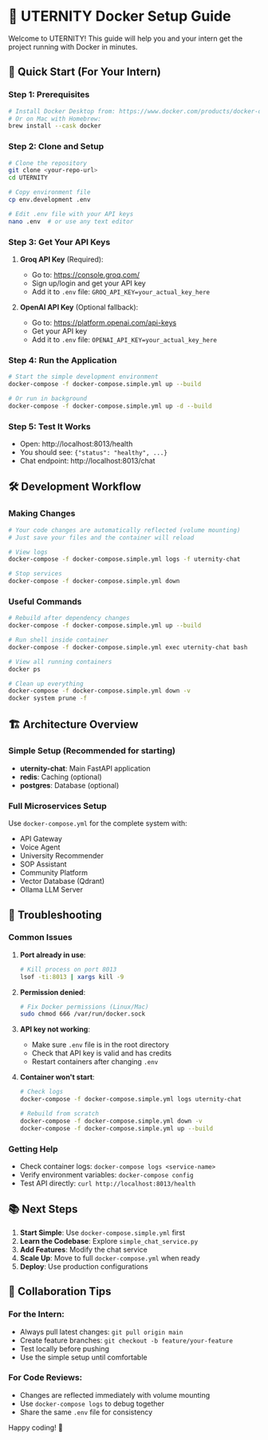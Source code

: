 # 🐳 UTERNITY Docker Setup Guide

Welcome to UTERNITY! This guide will help you and your intern get the project running with Docker in minutes.

## 🚀 Quick Start (For Your Intern)

### Step 1: Prerequisites
```bash
# Install Docker Desktop from: https://www.docker.com/products/docker-desktop/
# Or on Mac with Homebrew:
brew install --cask docker
```

### Step 2: Clone and Setup
```bash
# Clone the repository
git clone <your-repo-url>
cd UTERNITY

# Copy environment file
cp env.development .env

# Edit .env file with your API keys
nano .env  # or use any text editor
```

### Step 3: Get Your API Keys
1. **Groq API Key** (Required):
   - Go to: https://console.groq.com/
   - Sign up/login and get your API key
   - Add it to `.env` file: `GROQ_API_KEY=your_actual_key_here`

2. **OpenAI API Key** (Optional fallback):
   - Go to: https://platform.openai.com/api-keys
   - Get your API key
   - Add it to `.env` file: `OPENAI_API_KEY=your_actual_key_here`

### Step 4: Run the Application
```bash
# Start the simple development environment
docker-compose -f docker-compose.simple.yml up --build

# Or run in background
docker-compose -f docker-compose.simple.yml up -d --build
```

### Step 5: Test It Works
- Open: http://localhost:8013/health
- You should see: `{"status": "healthy", ...}`
- Chat endpoint: http://localhost:8013/chat

## 🛠️ Development Workflow

### Making Changes
```bash
# Your code changes are automatically reflected (volume mounting)
# Just save your files and the container will reload

# View logs
docker-compose -f docker-compose.simple.yml logs -f uternity-chat

# Stop services
docker-compose -f docker-compose.simple.yml down
```

### Useful Commands
```bash
# Rebuild after dependency changes
docker-compose -f docker-compose.simple.yml up --build

# Run shell inside container
docker-compose -f docker-compose.simple.yml exec uternity-chat bash

# View all running containers
docker ps

# Clean up everything
docker-compose -f docker-compose.simple.yml down -v
docker system prune -f
```

## 🏗️ Architecture Overview

### Simple Setup (Recommended for starting)
- **uternity-chat**: Main FastAPI application
- **redis**: Caching (optional)
- **postgres**: Database (optional)

### Full Microservices Setup
Use `docker-compose.yml` for the complete system with:
- API Gateway
- Voice Agent
- University Recommender
- SOP Assistant
- Community Platform
- Vector Database (Qdrant)
- Ollama LLM Server

## 🔧 Troubleshooting

### Common Issues

1. **Port already in use**:
   ```bash
   # Kill process on port 8013
   lsof -ti:8013 | xargs kill -9
   ```

2. **Permission denied**:
   ```bash
   # Fix Docker permissions (Linux/Mac)
   sudo chmod 666 /var/run/docker.sock
   ```

3. **API key not working**:
   - Make sure `.env` file is in the root directory
   - Check that API key is valid and has credits
   - Restart containers after changing `.env`

4. **Container won't start**:
   ```bash
   # Check logs
   docker-compose -f docker-compose.simple.yml logs uternity-chat
   
   # Rebuild from scratch
   docker-compose -f docker-compose.simple.yml down -v
   docker-compose -f docker-compose.simple.yml up --build
   ```

### Getting Help
- Check container logs: `docker-compose logs <service-name>`
- Verify environment variables: `docker-compose config`
- Test API directly: `curl http://localhost:8013/health`

## 📚 Next Steps

1. **Start Simple**: Use `docker-compose.simple.yml` first
2. **Learn the Codebase**: Explore `simple_chat_service.py`
3. **Add Features**: Modify the chat service
4. **Scale Up**: Move to full `docker-compose.yml` when ready
5. **Deploy**: Use production configurations

## 🤝 Collaboration Tips

### For the Intern:
- Always pull latest changes: `git pull origin main`
- Create feature branches: `git checkout -b feature/your-feature`
- Test locally before pushing
- Use the simple setup until comfortable

### For Code Reviews:
- Changes are reflected immediately with volume mounting
- Use `docker-compose logs` to debug together
- Share the same `.env` file for consistency

Happy coding! 🚀
